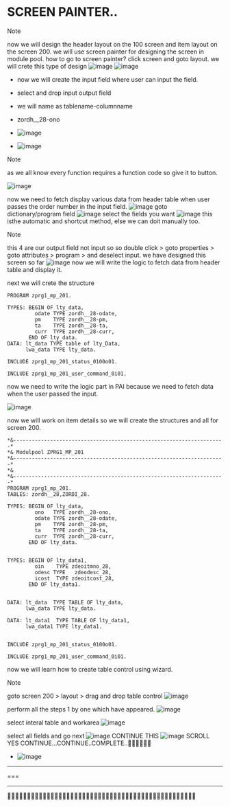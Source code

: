 # SCREEN PAINTER..

> [!NOTE]
> now we will design the header layout on the 100 screen and item layout on the screen 200.
> we will use screen painter for designing the screen in module pool.
> how to go to screen painter?
> click screen and goto layout.
> we will crete this type of design
> ![image](https://github.com/bhuvabhavik/Module-Pool-Programming/assets/49744703/2ac3dc2d-2d40-45a5-bb28-652f57fa1375)
>  ![image](https://github.com/bhuvabhavik/Module-Pool-Programming/assets/49744703/4f22dc30-18ff-4036-ad3c-2670c197415f)

- now we will create the input field where user can input the field.
- select and drop input output field

- we will name as tablename-columnname
- zordh__28-ono
- ![image](https://github.com/bhuvabhavik/Module-Pool-Programming/assets/49744703/703ee135-e97c-4f59-8d5f-793ed54b9d4b)
- ![image](https://github.com/bhuvabhavik/Module-Pool-Programming/assets/49744703/f44cc637-5714-4820-8bc4-4dd3dba41be3)


 > [!NOTE]
> as we all know every function requires a function code so give it to button.
>
>![image](https://github.com/bhuvabhavik/Module-Pool-Programming/assets/49744703/036452af-3eab-4ac2-b0b4-095e78bd07d0)


now we need to fetch display various data from header table when user passes the order number in the input field.
![image](https://github.com/bhuvabhavik/Module-Pool-Programming/assets/49744703/a6b8cc13-c9e8-48d2-ace1-2f5cc5c150cc)
goto dictionary/program field
![image](https://github.com/bhuvabhavik/Module-Pool-Programming/assets/49744703/cab8386b-2523-4354-b1ec-4a324779037c)
select the fields you want
![image](https://github.com/bhuvabhavik/Module-Pool-Programming/assets/49744703/f5b0676d-1e4c-4b91-a474-38b8f0d3aaec)
this isthe automatic and shortcut method, else we can doit manually too.

>[!NOTE]
>this 4 are our output field not input so
>so double click > goto properties > goto attributes > program > and deselect input.
>we have designed this screen so far
>![image](https://github.com/bhuvabhavik/Module-Pool-Programming/assets/49744703/5f84adaf-510b-4a06-9209-4468c0b7cc10)
>now we will write the logic to fetch data from header table and display it.
>

next we will crete the structure
```abap
PROGRAM zprg1_mp_201.

TYPES: BEGIN OF lty_data,
         odate TYPE zordh__28-odate,
         pm    TYPE zordh__28-pm,
         ta    TYPE zordh__28-ta,
         curr  TYPE zordh__28-curr,
       END OF lty_data.
DATA: lt_data TYPE table of lty_Data,
      lwa_data TYPE lty_data. 

INCLUDE zprg1_mp_201_status_0100o01.

INCLUDE zprg1_mp_201_user_command_0i01.
```


now we need to write the logic part in PAI because we need to fetch data when the user passed the input.

![image](https://github.com/bhuvabhavik/Module-Pool-Programming/assets/49744703/315a8bdf-f31a-4124-a41e-8d4134d1e02e)

now we will  work on item details so we will create the structures and all for screen 200.

```abap
*&---------------------------------------------------------------------*
*& Modulpool ZPRG1_MP_201
*&---------------------------------------------------------------------*
*&
*&---------------------------------------------------------------------*
PROGRAM zprg1_mp_201.
TABLES: zordh__28,ZORDI_28.

TYPES: BEGIN OF lty_data,
         ono   TYPE zordh__28-ono,
         odate TYPE zordh__28-odate,
         pm    TYPE zordh__28-pm,
         ta    TYPE zordh__28-ta,
         curr  TYPE zordh__28-curr,
       END OF lty_data.


TYPES: BEGIN OF lty_data1,
         oin    TYPE zdeoitmno_28,
         odesc TYPE   zdeodesc_28,
         icost  TYPE zdeoitcost_28,
       END OF lty_data1.


DATA: lt_data  TYPE TABLE OF lty_data,
      lwa_data TYPE lty_data.

DATA: lt_data1  TYPE TABLE OF lty_data1,
      lwa_data1 TYPE lty_data1.


INCLUDE zprg1_mp_201_status_0100o01.

INCLUDE zprg1_mp_201_user_command_0i01.
```



now we will learn how to create table control using wizard.

>[!NOTE]
>goto screen 200 > layout > drag and drop table control
>![image](https://github.com/bhuvabhavik/Module-Pool-Programming/assets/49744703/53675b87-631e-4d16-9a47-afcfdbd44b82)


perform all the steps 1 by one which have appeared.
![image](https://github.com/bhuvabhavik/Module-Pool-Programming/assets/49744703/a67657a8-7be1-40ce-a032-4af04edc9768)

select interal table and workarea
![image](https://github.com/bhuvabhavik/Module-Pool-Programming/assets/49744703/7a4b53bb-3853-424e-a09b-72e0d811da55)

select all fields and go next
![image](https://github.com/bhuvabhavik/Module-Pool-Programming/assets/49744703/ec01d23d-9589-4b50-9db0-94a15297fd59)
CONTINUE THIS
![image](https://github.com/bhuvabhavik/Module-Pool-Programming/assets/49744703/e0aa47ad-4dfb-4981-bdc5-af99f1cc7b67)
SCROLL YES CONTINUE...CONTINUE..COMPLETE..🎉🎉🙌🙌🥂🥂

- ![image](https://github.com/bhuvabhavik/Module-Pool-Programming/assets/49744703/aadf6734-14db-49df-b9fc-a13fbf1ac81f)


___
===
***
🍁🍁🍁🍁🍁🍁🍁🍁🍁🍁🍁🍁🍁🍁🍁🍁🍁🍁🍁🍁🍁🍁🍁🍁🍁🍁🍁🍁🍁🍁🍁🍁🍁🍁🍁🍁🍁🍁🍁🍁🍁🍁🍁🍁🍁🍁🍁🍁


